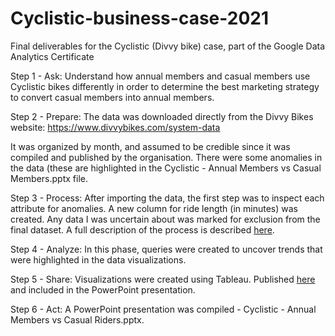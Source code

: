 # Cyclistic-business-case-2021
Final deliverables for the Cyclistic (Divvy bike) case, part of the Google Data Analytics Certificate

Step 1 - Ask:
Understand how annual members and casual members use Cyclistic bikes differently in order to determine the best marketing strategy to convert casual members into annual members.

Step 2 - Prepare:
The data was downloaded directly from the Divvy Bikes website: https://www.divvybikes.com/system-data

It was organized by month, and assumed to be credible since it was compiled and published by the organisation. There were some anomalies in the data (these are highlighted in the Cyclistic - Annual Members vs Casual Members.pptx file.

Step 3 - Process:
After importing the data, the first step was to inspect each attribute for anomalies. A new column for ride length (in minutes) was created. Any data I was uncertain about was marked for exclusion from the final dataset. A full description of the process is described [here](https://github.com/fllorden/Cyclistic-business-case-2021/commit/024af9285a8c83c5546dcff1343675dbe99bc74a).

Step 4 - Analyze:
In this phase, queries were created to uncover trends that were highlighted in the data visualizations.

Step 5 - Share:
Visualizations were created using Tableau. Published [here](https://public.tableau.com/views/FedericoLlorden/Sheet1?:language=es-ES&:display_count=n&:origin=viz_share_link) and included in the PowerPoint presentation.

Step 6 - Act:
A PowerPoint presentation was compiled - Cyclistic - Annual Members vs Casual Riders.pptx.
